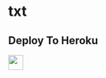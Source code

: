 # txt


## Deploy To Heroku

<a href="https://heroku.com/deploy?template=https://github.com/Pratik-Botz/myttttriio">
     <img height="30px" src="https://img.shields.io/badge/Deploy%20To%20Heroku-blueviolet?style=for-the-badge&logo=heroku">
  </a>
